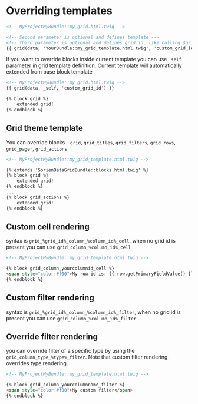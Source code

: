 Overriding templates
==================== 

```html
<!-- MyProjectMyBundle::my_grid.html.twig -->

<!-- Second parameter is optional and defines template -->
<!-- Third parameter is optional and defines grid id, like calling $grid->setId() from controller -->
{{ grid(data, 'YourBundle::my_grid_template.html.twig', 'custom_grid_id') }}

```

If you want to override blocks inside current template you can use `_self` parameter
in grid template definition. Current template will automatically extended from base block template

```html
<!-- MyProjectMyBundle::my_grid.html.twig -->
{{ grid(data, _self, 'custom_grid_id') }}

{% block grid %}
    extended grid!
{% endblock %}

```

## Grid theme template

You can override blocks - `grid`, `grid_titles`, `grid_filters`, `grid_rows`, `grid_pager`, `grid_actions`

```html
<!-- MyProjectMyBundle::my_grid_template.html.twig -->

{% extends 'SorienDataGridBundle::blocks.html.twig' %}
{% block grid %}
    extended grid!
{% endblock %}
...
{% block grid_actions %}
    extended grid!
{% endblock %}
```

## Custom cell rendering

syntax is `grid_%grid_id%_column_%column_id%_cell`, 
when no grid id is present you can use `grid_column_%column_id%_cell`

```html
<!-- MyProjectMyBundle::my_grid_template.html.twig -->

{% block grid_column_yourcolumnid_cell %}
<span style="color:#f00">My row id is: {{ row.getPrimaryFieldValue() }}</span>
{% endblock %}
```

## Custom filter rendering

syntax is `grid_%grid_id%_column_%column_id%_filter`, 
when no grid id is present you can use `grid_column_%column_id%_filter`


## Override filter rendering
you can override filter of a specific type by using the  `grid_column_type_%type%_filter`. 
Note that custom filter rendering overrides type rendering. 
 

```html
<!-- MyProjectMyBundle::my_grid_template.html.twig -->

{% block grid_column_yourcolumnname_filter %}
<span style="color:#f00">My custom filter</span>
{% endblock %}
```